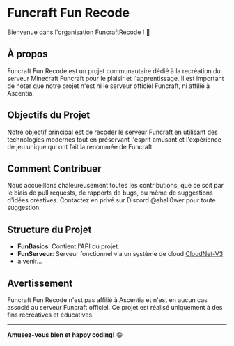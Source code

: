 # Funcraft Fun Recode

Bienvenue dans l'organisation FuncraftRecode ! 🚀

## À propos

Funcraft Fun Recode est un projet communautaire dédié à la recréation du serveur Minecraft Funcraft pour le plaisir et l'apprentissage. Il est important de noter que notre projet n'est ni le serveur officiel Funcraft, ni affilié à Ascentia.

## Objectifs du Projet

Notre objectif principal est de recoder le serveur Funcraft en utilisant des technologies modernes tout en préservant l'esprit amusant et l'expérience de jeu unique qui ont fait la renommée de Funcraft.

## Comment Contribuer

Nous accueillons chaleureusement toutes les contributions, que ce soit par le biais de pull requests, de rapports de bugs, ou même de suggestions d'idées créatives.
Contactez en privé sur Discord @shall0wer pour toute suggestion.

## Structure du Projet

- **FunBasics**: Contient l'API du projet.
- **FunServeur**: Serveur fonctionnel via un système de cloud [CloudNet-V3](https://cloudnetservice.eu/)
- à venir...

## Avertissement

Funcraft Fun Recode n'est pas affilié à Ascentia et n'est en aucun cas associé au serveur Funcraft officiel. Ce projet est réalisé uniquement à des fins récréatives et éducatives.

---

**Amusez-vous bien et happy coding!** 😄
